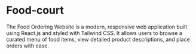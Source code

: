 # Food-court
The Food Ordering Website is a modern, responsive web application built using React.js and styled with Tailwind CSS. It allows users to browse a curated menu of food items, view detailed product descriptions, and place orders with ease.
